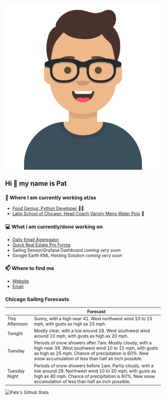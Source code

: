 [![Social banner for p-j-falconer](https://raw.githubusercontent.com/P-J-FALCONER/P-J-FALCONER/master/assets/avataaars.svg)](https://patfalconer.com/)
## Hi :wave: my name is Pat

### 💼 Where I am currently working at/as
- [Food Genius: Python Developer](https://getfoodgenius.com/) 🍔🐍
- [Latin School of Chicago: Head Coach Varisty Mens Water Polo](https://www.latinschool.org/) 🤽


### 💻 What i am currently/done working on
 - [Daily Email Aggregator](https://github.com/P-J-FALCONER/dott_daily_mail)
 - [Quick Real Estate Pro Forma](https://github.com/P-J-FALCONER/henry)
 - Sailing Sensor/Grafana Dashboard *coming very soon*
 - Google Earth KML Hosting Solution *coming very soon*

### 📫 Where to find me
 - [Website](https://patfalconer.com/)
 - [Email](mailto:patrick.j.falconer@gmail.com)


### Chicago Sailing Forecasts
|   | Forecast  |
|---|---|
| This Afternoon | Sunny, with a high near 41. West northwest wind 10 to 15 mph, with gusts as high as 25 mph. |
| Tonight | Mostly clear, with a low around 28. West southwest wind around 10 mph, with gusts as high as 20 mph. |
| Tuesday | Periods of snow showers after 7am. Mostly cloudy, with a high near 39. West southwest wind 10 to 15 mph, with gusts as high as 25 mph. Chance of precipitation is 60%. New snow accumulation of less than half an inch possible. |
| Tuesday Night | Periods of snow showers before 1am. Partly cloudy, with a low around 29. Northwest wind 10 to 20 mph, with gusts as high as 40 mph. Chance of precipitation is 60%. New snow accumulation of less than half an inch possible. |

![Pats's Github Stats](https://github-readme-stats.vercel.app/api?username=p-j-falconer&show_icons=true&theme=radical)
